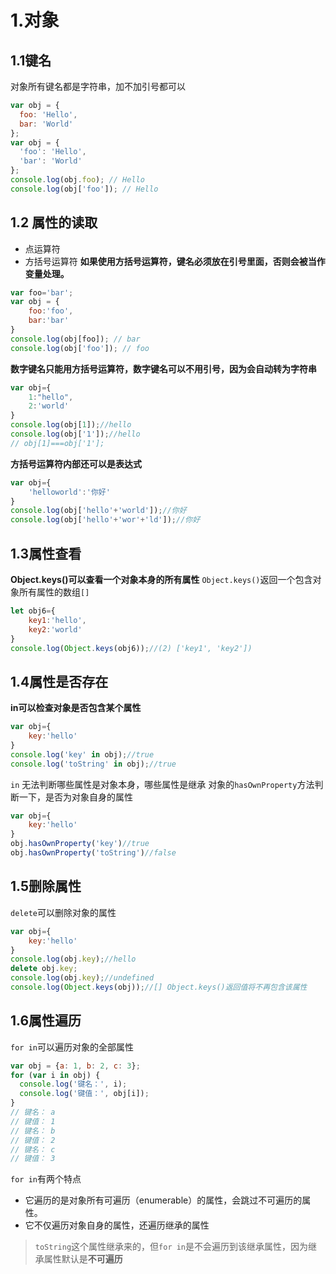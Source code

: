 # 1.对象
## 1.1键名
对象所有键名都是字符串，加不加引号都可以
```javascript
var obj = {
  foo: 'Hello',
  bar: 'World'
};
var obj = {
  'foo': 'Hello',
  'bar': 'World'
};
console.log(obj.foo); // Hello
console.log(obj['foo']); // Hello
```
## 1.2 属性的读取
* 点运算符
* 方括号运算符
**如果使用方括号运算符，键名必须放在引号里面，否则会被当作变量处理。**
```javascript
var foo='bar';
var obj = {
    foo:'foo',
    bar:'bar'
}
console.log(obj[foo]); // bar
console.log(obj['foo']); // foo
```

**数字键名只能用方括号运算符，数字键名可以不用引号，因为会自动转为字符串**
```javascript
var obj={
    1:"hello",
    2:'world'
}
console.log(obj[1]);//hello
console.log(obj['1']);//hello
// obj[1]===obj['1'];
```

**方括号运算符内部还可以是表达式**
```javascript
var obj={
    'helloworld':'你好'
}
console.log(obj['hello'+'world']);//你好
console.log(obj['hello'+'wor'+'ld']);//你好
```

## 1.3属性查看
**Object.keys()可以查看一个对象本身的所有属性**
`Object.keys()`返回一个包含对象所有属性的数组`[]`
```javascript
let obj6={
    key1:'hello',
    key2:'world'
}
console.log(Object.keys(obj6));//(2) ['key1', 'key2'])
```

## 1.4属性是否存在
**in可以检查对象是否包含某个属性**
```javascript
var obj={
    key:'hello'
}
console.log('key' in obj);//true
console.log('toString' in obj);//true
```

`in` 无法判断哪些属性是对象本身，哪些属性是继承
对象的`hasOwnProperty`方法判断一下，是否为对象自身的属性
```javascript
var obj={
    key:'hello'
}
obj.hasOwnProperty('key')//true
obj.hasOwnProperty('toString')//false
```

## 1.5删除属性
`delete`可以删除对象的属性
```javascript
var obj={
    key:'hello'
}
console.log(obj.key);//hello
delete obj.key;
console.log(obj.key);//undefined
console.log(Object.keys(obj));//[] Object.keys()返回值将不再包含该属性
```

## 1.6属性遍历
`for in`可以遍历对象的全部属性
```javascript
var obj = {a: 1, b: 2, c: 3};
for (var i in obj) {
  console.log('键名：', i);
  console.log('键值：', obj[i]);
}
// 键名： a
// 键值： 1
// 键名： b
// 键值： 2
// 键名： c
// 键值： 3
```
`for in`有两个特点
* 它遍历的是对象所有可遍历（enumerable）的属性，会跳过不可遍历的属性。
* 它不仅遍历对象自身的属性，还遍历继承的属性

> `toString`这个属性继承来的，但`for in`是不会遍历到该继承属性，因为继承属性默认是**不可遍历**